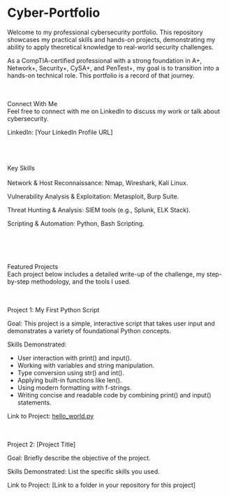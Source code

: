 # Cyber-Portfolio
Welcome to my professional cybersecurity portfolio. This repository showcases my practical skills and hands-on projects, demonstrating my ability to apply theoretical knowledge to real-world security challenges.

As a CompTIA-certified professional with a strong foundation in A+, Network+, Security+, CySA+, and PenTest+, my goal is to transition into a hands-on technical role. This portfolio is a record of that journey. <br><br><br>


Connect With Me<br>
Feel free to connect with me on LinkedIn to discuss my work or talk about cybersecurity.

LinkedIn: [Your LinkedIn Profile URL]<br><br><br><br>




Key Skills<br><br>
Network & Host Reconnaissance: Nmap, Wireshark, Kali Linux.<br>

Vulnerability Analysis & Exploitation: Metasploit, Burp Suite.<br>

Threat Hunting & Analysis: SIEM tools (e.g., Splunk, ELK Stack).<br>

Scripting & Automation: Python, Bash Scripting.<br><br><br><br><br>





Featured Projects<br>
Each project below includes a detailed write-up of the challenge, my step-by-step methodology, and the tools I used.<br><br><br>



Project 1: My First Python Script<br>

Goal: This project is a simple, interactive script that takes user input and demonstrates a variety of foundational Python concepts.<br>

Skills Demonstrated: <br>

- User interaction with print() and input().
- Working with variables and string manipulation.
- Type conversion using str() and int().
- Applying built-in functions like len().
- Using modern formatting with f-strings.
- Writing concise and readable code by combining print() and input() statements. <br>

Link to Project: [hello_world.py](https://github.com/TheSingingKnight/Cyber-Portfolio/blob/main/hello_world.py)<br><br><br>



Project 2: [Project Title]<br>

Goal: Briefly describe the objective of the project.<br>

Skills Demonstrated: List the specific skills you used.<br>

Link to Project: [Link to a folder in your repository for this project]<br><br><br>



